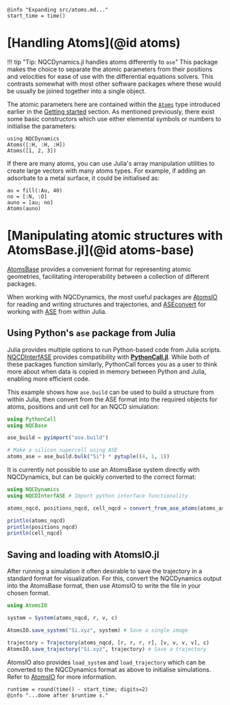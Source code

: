 ```@setup logging
@info "Expanding src/atoms.md..."
start_time = time()
```
# [Handling Atoms](@id atoms)

!!! tip "Tip: NQCDynamics.jl handles atoms differently to `ase`"
	This package makes the choice to separate the atomic parameters from their positions and
	velocities for ease of use with the differential equations solvers.
	This contrasts somewhat with most other software packages where these would be usually
	be joined together into a single object.

The atomic parameters here are contained within the
[`Atoms`](@ref) type introduced earlier
in the [Getting started](@ref) section.
As mentioned previously, there exist some basic constructors which use either elemental
symbols or numbers to initialise the parameters:
```@repl atoms
using NQCDynamics
Atoms([:H, :H, :H])
Atoms([1, 2, 3])
```

If there are many atoms, you can use Julia's array manipulation utilities to create
large vectors with many atoms types.
For example, if adding an adsorbate to a metal surface, it could be initialised as:
```@repl atoms
au = fill(:Au, 40)
no = [:N, :O]
auno = [au; no]
Atoms(auno)
```

# [Manipulating atomic structures with AtomsBase.jl](@id atoms-base)

[AtomsBase](https://github.com/JuliaMolSim/AtomsBase.jl) provides a convenient format for
representing atomic geometries, facilitating interoperability between a collection of
different packages.

When working with NQCDynamics, the most useful packages are [AtomsIO](https://github.com/mfherbst/AtomsIO.jl)
for reading and writing structures and trajectories, and [ASEconvert](https://github.com/mfherbst/ASEconvert.jl)
for working with [ASE](https://wiki.fysik.dtu.dk/ase/index.html) from within Julia.

## Using Python's `ase` package from Julia

Julia provides multiple options to run Python-based code from Julia scripts. [NQCDInterfASE](@ref) 
provides compatibility with [**PythonCall.jl**](https://github.com/JuliaPy/PythonCall.jl).
While both of these packages function similarly, PythonCall forces you as a user to think more about when data is copied in memory between Python and Julia, enabling more efficient code. 

This example shows how `ase.build` can be used to build a structure from within Julia, then convert
from the ASE format into the required objects for atoms, positions and unit cell for an NQCD simulation:

```julia
using PythonCall
using NQCBase

ase_build = pyimport("ase.build")

# Make a silicon supercell using ASE
atoms_ase = ase_build.bulk("Si") * pytuple((4, 1, 1))
```

It is currently not possible to use an AtomsBase system directly with NQCDynamics, but can
be quickly converted to the correct format:

```julia
using NQCDynamics
using NQCDInterfASE # Import python interface functionality

atoms_nqcd, positions_nqcd, cell_nqcd = convert_from_ase_atoms(atoms_ase)

println(atoms_nqcd)
println(positions_nqcd)
println(cell_nqcd)
```


## Saving and loading with AtomsIO.jl

After running a simulation it often desirable to save the trajectory in a standard format for visualization.
For this, convert the NQCDynamics output into the AtomsBase format,
then use AtomsIO to write the file in your chosen format.

```julia
using AtomsIO

system = System(atoms_nqcd, r, v, c)

AtomsIO.save_system("Si.xyz", system) # Save a single image

trajectory = Trajectory(atoms_nqcd, [r, r, r, r], [v, v, v, v], c)
AtomsIO.save_trajectory("Si.xyz", trajectory) # Save a trajectory
```

AtomsIO also provides `load_system` and `load_trajectory` which can be converted to the
NQCDynamics format as above to initialise simulations.
Refer to [AtomsIO](https://mfherbst.github.io/AtomsIO.jl/stable/) for more information.
```@setup logging
runtime = round(time() - start_time; digits=2)
@info "...done after $runtime s."
```
